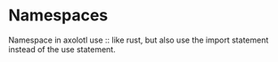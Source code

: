 # Namespaces

Namespace in axolotl use :: like rust, but also use the import statement instead of the use statement.